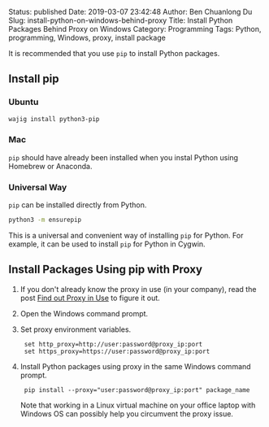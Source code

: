 Status: published
Date: 2019-03-07 23:42:48
Author: Ben Chuanlong Du
Slug: install-python-on-windows-behind-proxy
Title: Install Python Packages Behind Proxy on Windows 
Category: Programming
Tags: Python, programming, Windows, proxy, install package


It is recommended that you use `pip` to install Python packages.

## Install pip

### Ubuntu

```Bash
wajig install python3-pip
```

### Mac

`pip` should have already been installed when you instal Python using Homebrew or Anaconda.

### Universal Way

`pip` can be installed directly from Python.

```Bash
python3 -m ensurepip
```

This is a universal and convenient way of installing `pip` for Python.
For example,
it can be used to install `pip` for Python in Cygwin.

## Install Packages Using pip with Proxy

1. If you don't already know the proxy in use (in your company),
    read the post [Find out Proxy in Use](http://www.legendu.net/en/blog/find-out-proxy-in-use/)
    to figure it out.

2. Open the Windows command prompt.

3. Set proxy environment variables. 

        set http_proxy=http://user:password@proxy_ip:port
        set https_proxy=https://user:password@proxy_ip:port

4. Install Python packages using proxy in the same Windows command prompt.

        pip install --proxy="user:password@proxy_ip:port" package_name

    Note that working in a Linux virtual machine on your office laptop with Windows OS
    can possibly help you circumvent the proxy issue.
